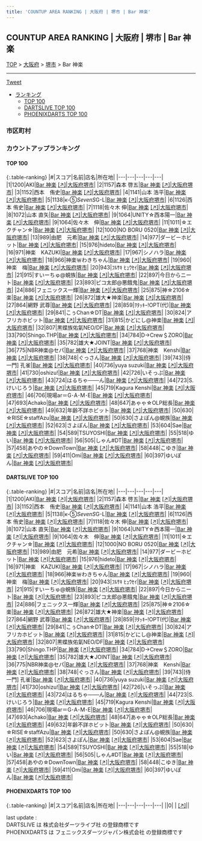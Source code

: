 ```yaml
---
title: 'COUNTUP AREA RANKING | 大阪府 | 堺市 | Bar 神楽'
---
```

## COUNTUP AREA RANKING | 大阪府 | 堺市 | Bar 神楽

[TOP](/darts/rank/) > [大阪府](/darts/rank/大阪府/) > [堺市](/darts/rank/大阪府/堺市/) > Bar 神楽

___

<a href="https://twitter.com/share?ref_src=twsrc%5Etfw" data-text="COUNTUP AREA RANKING | 大阪府堺市Bar 神楽" class="twitter-share-button" data-hashtags="DARTSLIVE,PHOENIXDARTS,darts,ダーツ" data-show-count="false">Tweet</a>

* [ランキング](#カウントアップランキング)
    * [TOP 100](#top-100)
    * [DARTSLIVE TOP 100](#dartslive-top-100)
    * [PHOENIXDARTS TOP 100](#phoenixdarts-top-100)

### 市区町村

<ul>

</ul>

### カウントアップランキング

#### TOP 100



{:.table-ranking}
|#|スコア|名前|店名|所在地|
|---|---|---|---|---|
|1|1200|<span class="rank-name-dl">AKI</span>|<a href="/darts/rank/shops/aea3455ebe96844c774c926eb736cb5a.html">Bar 神楽</a> <a href="https://search.dartslive.com/jp/shop/aea3455ebe96844c774c926eb736cb5a">[↗]</a>|<a href="/darts/rank/大阪府/堺市">大阪府堺市</a>|
|2|1157|<span class="rank-name-dl">森本 啓五</span>|<a href="/darts/rank/shops/aea3455ebe96844c774c926eb736cb5a.html">Bar 神楽</a> <a href="https://search.dartslive.com/jp/shop/aea3455ebe96844c774c926eb736cb5a">[↗]</a>|<a href="/darts/rank/大阪府/堺市">大阪府堺市</a>|
|3|1152|<span class="rank-name-dl">西本　侑史</span>|<a href="/darts/rank/shops/aea3455ebe96844c774c926eb736cb5a.html">Bar 神楽</a> <a href="https://search.dartslive.com/jp/shop/aea3455ebe96844c774c926eb736cb5a">[↗]</a>|<a href="/darts/rank/大阪府/堺市">大阪府堺市</a>|
|4|1141|<span class="rank-name-dl">山本 浩平</span>|<a href="/darts/rank/shops/aea3455ebe96844c774c926eb736cb5a.html">Bar 神楽</a> <a href="https://search.dartslive.com/jp/shop/aea3455ebe96844c774c926eb736cb5a">[↗]</a>|<a href="/darts/rank/大阪府/堺市">大阪府堺市</a>|
|5|1138|<span class="rank-name-dl">к-⑤*SevenS*G-L</span>|<a href="/darts/rank/shops/aea3455ebe96844c774c926eb736cb5a.html">Bar 神楽</a> <a href="https://search.dartslive.com/jp/shop/aea3455ebe96844c774c926eb736cb5a">[↗]</a>|<a href="/darts/rank/大阪府/堺市">大阪府堺市</a>|
|6|1126|<span class="rank-name-dl">西本 侑史</span>|<a href="/darts/rank/shops/aea3455ebe96844c774c926eb736cb5a.html">Bar 神楽</a> <a href="https://search.dartslive.com/jp/shop/aea3455ebe96844c774c926eb736cb5a">[↗]</a>|<a href="/darts/rank/大阪府/堺市">大阪府堺市</a>|
|7|1118|<span class="rank-name-dl">佐々木 伸</span>|<a href="/darts/rank/shops/aea3455ebe96844c774c926eb736cb5a.html">Bar 神楽</a> <a href="https://search.dartslive.com/jp/shop/aea3455ebe96844c774c926eb736cb5a">[↗]</a>|<a href="/darts/rank/大阪府/堺市">大阪府堺市</a>|
|8|1072|<span class="rank-name-dl">山本 直矢</span>|<a href="/darts/rank/shops/aea3455ebe96844c774c926eb736cb5a.html">Bar 神楽</a> <a href="https://search.dartslive.com/jp/shop/aea3455ebe96844c774c926eb736cb5a">[↗]</a>|<a href="/darts/rank/大阪府/堺市">大阪府堺市</a>|
|9|1064|<span class="rank-name-dl">UNITY☆西本陽一</span>|<a href="/darts/rank/shops/aea3455ebe96844c774c926eb736cb5a.html">Bar 神楽</a> <a href="https://search.dartslive.com/jp/shop/aea3455ebe96844c774c926eb736cb5a">[↗]</a>|<a href="/darts/rank/大阪府/堺市">大阪府堺市</a>|
|9|1064|<span class="rank-name-dl">佐々木　伸</span>|<a href="/darts/rank/shops/aea3455ebe96844c774c926eb736cb5a.html">Bar 神楽</a> <a href="https://search.dartslive.com/jp/shop/aea3455ebe96844c774c926eb736cb5a">[↗]</a>|<a href="/darts/rank/大阪府/堺市">大阪府堺市</a>|
|11|1011|<span class="rank-name-dl">☆エクチャン☆</span>|<a href="/darts/rank/shops/aea3455ebe96844c774c926eb736cb5a.html">Bar 神楽</a> <a href="https://search.dartslive.com/jp/shop/aea3455ebe96844c774c926eb736cb5a">[↗]</a>|<a href="/darts/rank/大阪府/堺市">大阪府堺市</a>|
|12|1000|<span class="rank-name-dl">NO BORU 0520</span>|<a href="/darts/rank/shops/aea3455ebe96844c774c926eb736cb5a.html">Bar 神楽</a> <a href="https://search.dartslive.com/jp/shop/aea3455ebe96844c774c926eb736cb5a">[↗]</a>|<a href="/darts/rank/大阪府/堺市">大阪府堺市</a>|
|13|989|<span class="rank-name-dl">由肥　元希</span>|<a href="/darts/rank/shops/aea3455ebe96844c774c926eb736cb5a.html">Bar 神楽</a> <a href="https://search.dartslive.com/jp/shop/aea3455ebe96844c774c926eb736cb5a">[↗]</a>|<a href="/darts/rank/大阪府/堺市">大阪府堺市</a>|
|14|977|<span class="rank-name-dl">ダービーホビット</span>|<a href="/darts/rank/shops/aea3455ebe96844c774c926eb736cb5a.html">Bar 神楽</a> <a href="https://search.dartslive.com/jp/shop/aea3455ebe96844c774c926eb736cb5a">[↗]</a>|<a href="/darts/rank/大阪府/堺市">大阪府堺市</a>|
|15|976|<span class="rank-name-dl">hideto</span>|<a href="/darts/rank/shops/aea3455ebe96844c774c926eb736cb5a.html">Bar 神楽</a> <a href="https://search.dartslive.com/jp/shop/aea3455ebe96844c774c926eb736cb5a">[↗]</a>|<a href="/darts/rank/大阪府/堺市">大阪府堺市</a>|
|16|971|<span class="rank-name-dl">神楽　KAZUKI</span>|<a href="/darts/rank/shops/aea3455ebe96844c774c926eb736cb5a.html">Bar 神楽</a> <a href="https://search.dartslive.com/jp/shop/aea3455ebe96844c774c926eb736cb5a">[↗]</a>|<a href="/darts/rank/大阪府/堺市">大阪府堺市</a>|
|17|967|<span class="rank-name-dl">シノハラ</span>|<a href="/darts/rank/shops/aea3455ebe96844c774c926eb736cb5a.html">Bar 神楽</a> <a href="https://search.dartslive.com/jp/shop/aea3455ebe96844c774c926eb736cb5a">[↗]</a>|<a href="/darts/rank/大阪府/堺市">大阪府堺市</a>|
|18|966|<span class="rank-name-dl">神楽￦わきちゃん</span>|<a href="/darts/rank/shops/aea3455ebe96844c774c926eb736cb5a.html">Bar 神楽</a> <a href="https://search.dartslive.com/jp/shop/aea3455ebe96844c774c926eb736cb5a">[↗]</a>|<a href="/darts/rank/大阪府/堺市">大阪府堺市</a>|
|19|960|<span class="rank-name-dl">神楽　梅</span>|<a href="/darts/rank/shops/aea3455ebe96844c774c926eb736cb5a.html">Bar 神楽</a> <a href="https://search.dartslive.com/jp/shop/aea3455ebe96844c774c926eb736cb5a">[↗]</a>|<a href="/darts/rank/大阪府/堺市">大阪府堺市</a>|
|20|943|<span class="rank-name-dl">ﾌﾙｻｷ ﾋｭｳｾｲ</span>|<a href="/darts/rank/shops/aea3455ebe96844c774c926eb736cb5a.html">Bar 神楽</a> <a href="https://search.dartslive.com/jp/shop/aea3455ebe96844c774c926eb736cb5a">[↗]</a>|<a href="/darts/rank/大阪府/堺市">大阪府堺市</a>|
|21|915|<span class="rank-name-dl">すいーちゅ@蜆族</span>|<a href="/darts/rank/shops/aea3455ebe96844c774c926eb736cb5a.html">Bar 神楽</a> <a href="https://search.dartslive.com/jp/shop/aea3455ebe96844c774c926eb736cb5a">[↗]</a>|<a href="/darts/rank/大阪府/堺市">大阪府堺市</a>|
|22|897|<span class="rank-name-dl">今日からニート</span>|<a href="/darts/rank/shops/aea3455ebe96844c774c926eb736cb5a.html">Bar 神楽</a> <a href="https://search.dartslive.com/jp/shop/aea3455ebe96844c774c926eb736cb5a">[↗]</a>|<a href="/darts/rank/大阪府/堺市">大阪府堺市</a>|
|23|893|<span class="rank-name-dl">ピコ太郎@悪餓鬼</span>|<a href="/darts/rank/shops/aea3455ebe96844c774c926eb736cb5a.html">Bar 神楽</a> <a href="https://search.dartslive.com/jp/shop/aea3455ebe96844c774c926eb736cb5a">[↗]</a>|<a href="/darts/rank/大阪府/堺市">大阪府堺市</a>|
|24|886|<span class="rank-name-dl">フェニックス一輝</span>|<a href="/darts/rank/shops/aea3455ebe96844c774c926eb736cb5a.html">Bar 神楽</a> <a href="https://search.dartslive.com/jp/shop/aea3455ebe96844c774c926eb736cb5a">[↗]</a>|<a href="/darts/rank/大阪府/堺市">大阪府堺市</a>|
|25|875|<span class="rank-name-dl">神☆2106☆楽</span>|<a href="/darts/rank/shops/aea3455ebe96844c774c926eb736cb5a.html">Bar 神楽</a> <a href="https://search.dartslive.com/jp/shop/aea3455ebe96844c774c926eb736cb5a">[↗]</a>|<a href="/darts/rank/大阪府/堺市">大阪府堺市</a>|
|26|872|<span class="rank-name-dl">雄大★神楽</span>|<a href="/darts/rank/shops/aea3455ebe96844c774c926eb736cb5a.html">Bar 神楽</a> <a href="https://search.dartslive.com/jp/shop/aea3455ebe96844c774c926eb736cb5a">[↗]</a>|<a href="/darts/rank/大阪府/堺市">大阪府堺市</a>|
|27|864|<span class="rank-name-dl">網野 武尊</span>|<a href="/darts/rank/shops/aea3455ebe96844c774c926eb736cb5a.html">Bar 神楽</a> <a href="https://search.dartslive.com/jp/shop/aea3455ebe96844c774c926eb736cb5a">[↗]</a>|<a href="/darts/rank/大阪府/堺市">大阪府堺市</a>|
|28|859|<span class="rank-name-dl">ｦﾀｯｷｰ!OPT(代)</span>|<a href="/darts/rank/shops/aea3455ebe96844c774c926eb736cb5a.html">Bar 神楽</a> <a href="https://search.dartslive.com/jp/shop/aea3455ebe96844c774c926eb736cb5a">[↗]</a>|<a href="/darts/rank/大阪府/堺市">大阪府堺市</a>|
|29|841|<span class="rank-name-dl">こぅChan☆DT</span>|<a href="/darts/rank/shops/aea3455ebe96844c774c926eb736cb5a.html">Bar 神楽</a> <a href="https://search.dartslive.com/jp/shop/aea3455ebe96844c774c926eb736cb5a">[↗]</a>|<a href="/darts/rank/大阪府/堺市">大阪府堺市</a>|
|30|824|<span class="rank-name-dl">アフリカホビット</span>|<a href="/darts/rank/shops/aea3455ebe96844c774c926eb736cb5a.html">Bar 神楽</a> <a href="https://search.dartslive.com/jp/shop/aea3455ebe96844c774c926eb736cb5a">[↗]</a>|<a href="/darts/rank/大阪府/堺市">大阪府堺市</a>|
|31|815|<span class="rank-name-dl">かどにし@神楽</span>|<a href="/darts/rank/shops/aea3455ebe96844c774c926eb736cb5a.html">Bar 神楽</a> <a href="https://search.dartslive.com/jp/shop/aea3455ebe96844c774c926eb736cb5a">[↗]</a>|<a href="/darts/rank/大阪府/堺市">大阪府堺市</a>|
|32|807|<span class="rank-name-dl">黒蝶族佑氣NEO/DF</span>|<a href="/darts/rank/shops/aea3455ebe96844c774c926eb736cb5a.html">Bar 神楽</a> <a href="https://search.dartslive.com/jp/shop/aea3455ebe96844c774c926eb736cb5a">[↗]</a>|<a href="/darts/rank/大阪府/堺市">大阪府堺市</a>|
|33|790|<span class="rank-name-dl">Shingo.THP</span>|<a href="/darts/rank/shops/aea3455ebe96844c774c926eb736cb5a.html">Bar 神楽</a> <a href="https://search.dartslive.com/jp/shop/aea3455ebe96844c774c926eb736cb5a">[↗]</a>|<a href="/darts/rank/大阪府/堺市">大阪府堺市</a>|
|34|784|<span class="rank-name-dl">D→Crew＄ZORO</span>|<a href="/darts/rank/shops/aea3455ebe96844c774c926eb736cb5a.html">Bar 神楽</a> <a href="https://search.dartslive.com/jp/shop/aea3455ebe96844c774c926eb736cb5a">[↗]</a>|<a href="/darts/rank/大阪府/堺市">大阪府堺市</a>|
|35|782|<span class="rank-name-dl">雄大★JOINT</span>|<a href="/darts/rank/shops/aea3455ebe96844c774c926eb736cb5a.html">Bar 神楽</a> <a href="https://search.dartslive.com/jp/shop/aea3455ebe96844c774c926eb736cb5a">[↗]</a>|<a href="/darts/rank/大阪府/堺市">大阪府堺市</a>|
|36|775|<span class="rank-name-dl">NBR神楽@セパ</span>|<a href="/darts/rank/shops/aea3455ebe96844c774c926eb736cb5a.html">Bar 神楽</a> <a href="https://search.dartslive.com/jp/shop/aea3455ebe96844c774c926eb736cb5a">[↗]</a>|<a href="/darts/rank/大阪府/堺市">大阪府堺市</a>|
|37|768|<span class="rank-name-dl">神楽　Kenshi</span>|<a href="/darts/rank/shops/aea3455ebe96844c774c926eb736cb5a.html">Bar 神楽</a> <a href="https://search.dartslive.com/jp/shop/aea3455ebe96844c774c926eb736cb5a">[↗]</a>|<a href="/darts/rank/大阪府/堺市">大阪府堺市</a>|
|38|748|<span class="rank-name-dl">ぐっさん</span>|<a href="/darts/rank/shops/aea3455ebe96844c774c926eb736cb5a.html">Bar 神楽</a> <a href="https://search.dartslive.com/jp/shop/aea3455ebe96844c774c926eb736cb5a">[↗]</a>|<a href="/darts/rank/大阪府/堺市">大阪府堺市</a>|
|39|743|<span class="rank-name-dl">[侍一門] 孔雀</span>|<a href="/darts/rank/shops/aea3455ebe96844c774c926eb736cb5a.html">Bar 神楽</a> <a href="https://search.dartslive.com/jp/shop/aea3455ebe96844c774c926eb736cb5a">[↗]</a>|<a href="/darts/rank/大阪府/堺市">大阪府堺市</a>|
|40|736|<span class="rank-name-dl">yuya suzuki</span>|<a href="/darts/rank/shops/aea3455ebe96844c774c926eb736cb5a.html">Bar 神楽</a> <a href="https://search.dartslive.com/jp/shop/aea3455ebe96844c774c926eb736cb5a">[↗]</a>|<a href="/darts/rank/大阪府/堺市">大阪府堺市</a>|
|41|730|<span class="rank-name-dl">oshizu!</span>|<a href="/darts/rank/shops/aea3455ebe96844c774c926eb736cb5a.html">Bar 神楽</a> <a href="https://search.dartslive.com/jp/shop/aea3455ebe96844c774c926eb736cb5a">[↗]</a>|<a href="/darts/rank/大阪府/堺市">大阪府堺市</a>|
|42|726|<span class="rank-name-dl">いそっぷ</span>|<a href="/darts/rank/shops/aea3455ebe96844c774c926eb736cb5a.html">Bar 神楽</a> <a href="https://search.dartslive.com/jp/shop/aea3455ebe96844c774c926eb736cb5a">[↗]</a>|<a href="/darts/rank/大阪府/堺市">大阪府堺市</a>|
|43|724|<span class="rank-name-dl">はるちゃ───ん</span>|<a href="/darts/rank/shops/aea3455ebe96844c774c926eb736cb5a.html">Bar 神楽</a> <a href="https://search.dartslive.com/jp/shop/aea3455ebe96844c774c926eb736cb5a">[↗]</a>|<a href="/darts/rank/大阪府/堺市">大阪府堺市</a>|
|44|723|<span class="rank-name-dl">S.けいじろう</span>|<a href="/darts/rank/shops/aea3455ebe96844c774c926eb736cb5a.html">Bar 神楽</a> <a href="https://search.dartslive.com/jp/shop/aea3455ebe96844c774c926eb736cb5a">[↗]</a>|<a href="/darts/rank/大阪府/堺市">大阪府堺市</a>|
|45|719|<span class="rank-name-dl">Kagura Kenshi</span>|<a href="/darts/rank/shops/aea3455ebe96844c774c926eb736cb5a.html">Bar 神楽</a> <a href="https://search.dartslive.com/jp/shop/aea3455ebe96844c774c926eb736cb5a">[↗]</a>|<a href="/darts/rank/大阪府/堺市">大阪府堺市</a>|
|46|706|<span class="rank-name-dl">現場ar＝G･A･M･E</span>|<a href="/darts/rank/shops/aea3455ebe96844c774c926eb736cb5a.html">Bar 神楽</a> <a href="https://search.dartslive.com/jp/shop/aea3455ebe96844c774c926eb736cb5a">[↗]</a>|<a href="/darts/rank/大阪府/堺市">大阪府堺市</a>|
|47|693|<span class="rank-name-dl">Achako</span>|<a href="/darts/rank/shops/aea3455ebe96844c774c926eb736cb5a.html">Bar 神楽</a> <a href="https://search.dartslive.com/jp/shop/aea3455ebe96844c774c926eb736cb5a">[↗]</a>|<a href="/darts/rank/大阪府/堺市">大阪府堺市</a>|
|48|647|<span class="rank-name-dl">あゃゃ☆OLP総長</span>|<a href="/darts/rank/shops/aea3455ebe96844c774c926eb736cb5a.html">Bar 神楽</a> <a href="https://search.dartslive.com/jp/shop/aea3455ebe96844c774c926eb736cb5a">[↗]</a>|<a href="/darts/rank/大阪府/堺市">大阪府堺市</a>|
|49|632|<span class="rank-name-dl">年齢不詳ホビット</span>|<a href="/darts/rank/shops/aea3455ebe96844c774c926eb736cb5a.html">Bar 神楽</a> <a href="https://search.dartslive.com/jp/shop/aea3455ebe96844c774c926eb736cb5a">[↗]</a>|<a href="/darts/rank/大阪府/堺市">大阪府堺市</a>|
|50|630|<span class="rank-name-dl">☆RISE☆staffAzu</span>|<a href="/darts/rank/shops/aea3455ebe96844c774c926eb736cb5a.html">Bar 神楽</a> <a href="https://search.dartslive.com/jp/shop/aea3455ebe96844c774c926eb736cb5a">[↗]</a>|<a href="/darts/rank/大阪府/堺市">大阪府堺市</a>|
|50|630|<span class="rank-name-dl">さよぽん@蜆族</span>|<a href="/darts/rank/shops/aea3455ebe96844c774c926eb736cb5a.html">Bar 神楽</a> <a href="https://search.dartslive.com/jp/shop/aea3455ebe96844c774c926eb736cb5a">[↗]</a>|<a href="/darts/rank/大阪府/堺市">大阪府堺市</a>|
|52|623|<span class="rank-name-dl">さよぽん</span>|<a href="/darts/rank/shops/aea3455ebe96844c774c926eb736cb5a.html">Bar 神楽</a> <a href="https://search.dartslive.com/jp/shop/aea3455ebe96844c774c926eb736cb5a">[↗]</a>|<a href="/darts/rank/大阪府/堺市">大阪府堺市</a>|
|53|604|<span class="rank-name-dl">Sae</span>|<a href="/darts/rank/shops/aea3455ebe96844c774c926eb736cb5a.html">Bar 神楽</a> <a href="https://search.dartslive.com/jp/shop/aea3455ebe96844c774c926eb736cb5a">[↗]</a>|<a href="/darts/rank/大阪府/堺市">大阪府堺市</a>|
|54|589|<span class="rank-name-dl">TSUYOSHI</span>|<a href="/darts/rank/shops/aea3455ebe96844c774c926eb736cb5a.html">Bar 神楽</a> <a href="https://search.dartslive.com/jp/shop/aea3455ebe96844c774c926eb736cb5a">[↗]</a>|<a href="/darts/rank/大阪府/堺市">大阪府堺市</a>|
|55|518|<span class="rank-name-dl">ゆい</span>|<a href="/darts/rank/shops/aea3455ebe96844c774c926eb736cb5a.html">Bar 神楽</a> <a href="https://search.dartslive.com/jp/shop/aea3455ebe96844c774c926eb736cb5a">[↗]</a>|<a href="/darts/rank/大阪府/堺市">大阪府堺市</a>|
|56|505|<span class="rank-name-dl">しゃん#DT</span>|<a href="/darts/rank/shops/aea3455ebe96844c774c926eb736cb5a.html">Bar 神楽</a> <a href="https://search.dartslive.com/jp/shop/aea3455ebe96844c774c926eb736cb5a">[↗]</a>|<a href="/darts/rank/大阪府/堺市">大阪府堺市</a>|
|57|458|<span class="rank-name-dl">あやの☆DownTown</span>|<a href="/darts/rank/shops/aea3455ebe96844c774c926eb736cb5a.html">Bar 神楽</a> <a href="https://search.dartslive.com/jp/shop/aea3455ebe96844c774c926eb736cb5a">[↗]</a>|<a href="/darts/rank/大阪府/堺市">大阪府堺市</a>|
|58|448|<span class="rank-name-dl">こゆき</span>|<a href="/darts/rank/shops/aea3455ebe96844c774c926eb736cb5a.html">Bar 神楽</a> <a href="https://search.dartslive.com/jp/shop/aea3455ebe96844c774c926eb736cb5a">[↗]</a>|<a href="/darts/rank/大阪府/堺市">大阪府堺市</a>|
|59|411|<span class="rank-name-dl">Omi</span>|<a href="/darts/rank/shops/aea3455ebe96844c774c926eb736cb5a.html">Bar 神楽</a> <a href="https://search.dartslive.com/jp/shop/aea3455ebe96844c774c926eb736cb5a">[↗]</a>|<a href="/darts/rank/大阪府/堺市">大阪府堺市</a>|
|60|397|<span class="rank-name-dl">ゆいぽん</span>|<a href="/darts/rank/shops/aea3455ebe96844c774c926eb736cb5a.html">Bar 神楽</a> <a href="https://search.dartslive.com/jp/shop/aea3455ebe96844c774c926eb736cb5a">[↗]</a>|<a href="/darts/rank/大阪府/堺市">大阪府堺市</a>|


#### DARTSLIVE TOP 100



{:.table-ranking}
|#|スコア|名前|店名|所在地|
|---|---|---|---|---|
|1|1200|<span class="rank-name-dl">AKI</span>|<a href="/darts/rank/shops/aea3455ebe96844c774c926eb736cb5a.html">Bar 神楽</a> <a href="https://search.dartslive.com/jp/shop/aea3455ebe96844c774c926eb736cb5a">[↗]</a>|<a href="/darts/rank/大阪府/堺市">大阪府堺市</a>|
|2|1157|<span class="rank-name-dl">森本 啓五</span>|<a href="/darts/rank/shops/aea3455ebe96844c774c926eb736cb5a.html">Bar 神楽</a> <a href="https://search.dartslive.com/jp/shop/aea3455ebe96844c774c926eb736cb5a">[↗]</a>|<a href="/darts/rank/大阪府/堺市">大阪府堺市</a>|
|3|1152|<span class="rank-name-dl">西本　侑史</span>|<a href="/darts/rank/shops/aea3455ebe96844c774c926eb736cb5a.html">Bar 神楽</a> <a href="https://search.dartslive.com/jp/shop/aea3455ebe96844c774c926eb736cb5a">[↗]</a>|<a href="/darts/rank/大阪府/堺市">大阪府堺市</a>|
|4|1141|<span class="rank-name-dl">山本 浩平</span>|<a href="/darts/rank/shops/aea3455ebe96844c774c926eb736cb5a.html">Bar 神楽</a> <a href="https://search.dartslive.com/jp/shop/aea3455ebe96844c774c926eb736cb5a">[↗]</a>|<a href="/darts/rank/大阪府/堺市">大阪府堺市</a>|
|5|1138|<span class="rank-name-dl">к-⑤*SevenS*G-L</span>|<a href="/darts/rank/shops/aea3455ebe96844c774c926eb736cb5a.html">Bar 神楽</a> <a href="https://search.dartslive.com/jp/shop/aea3455ebe96844c774c926eb736cb5a">[↗]</a>|<a href="/darts/rank/大阪府/堺市">大阪府堺市</a>|
|6|1126|<span class="rank-name-dl">西本 侑史</span>|<a href="/darts/rank/shops/aea3455ebe96844c774c926eb736cb5a.html">Bar 神楽</a> <a href="https://search.dartslive.com/jp/shop/aea3455ebe96844c774c926eb736cb5a">[↗]</a>|<a href="/darts/rank/大阪府/堺市">大阪府堺市</a>|
|7|1118|<span class="rank-name-dl">佐々木 伸</span>|<a href="/darts/rank/shops/aea3455ebe96844c774c926eb736cb5a.html">Bar 神楽</a> <a href="https://search.dartslive.com/jp/shop/aea3455ebe96844c774c926eb736cb5a">[↗]</a>|<a href="/darts/rank/大阪府/堺市">大阪府堺市</a>|
|8|1072|<span class="rank-name-dl">山本 直矢</span>|<a href="/darts/rank/shops/aea3455ebe96844c774c926eb736cb5a.html">Bar 神楽</a> <a href="https://search.dartslive.com/jp/shop/aea3455ebe96844c774c926eb736cb5a">[↗]</a>|<a href="/darts/rank/大阪府/堺市">大阪府堺市</a>|
|9|1064|<span class="rank-name-dl">UNITY☆西本陽一</span>|<a href="/darts/rank/shops/aea3455ebe96844c774c926eb736cb5a.html">Bar 神楽</a> <a href="https://search.dartslive.com/jp/shop/aea3455ebe96844c774c926eb736cb5a">[↗]</a>|<a href="/darts/rank/大阪府/堺市">大阪府堺市</a>|
|9|1064|<span class="rank-name-dl">佐々木　伸</span>|<a href="/darts/rank/shops/aea3455ebe96844c774c926eb736cb5a.html">Bar 神楽</a> <a href="https://search.dartslive.com/jp/shop/aea3455ebe96844c774c926eb736cb5a">[↗]</a>|<a href="/darts/rank/大阪府/堺市">大阪府堺市</a>|
|11|1011|<span class="rank-name-dl">☆エクチャン☆</span>|<a href="/darts/rank/shops/aea3455ebe96844c774c926eb736cb5a.html">Bar 神楽</a> <a href="https://search.dartslive.com/jp/shop/aea3455ebe96844c774c926eb736cb5a">[↗]</a>|<a href="/darts/rank/大阪府/堺市">大阪府堺市</a>|
|12|1000|<span class="rank-name-dl">NO BORU 0520</span>|<a href="/darts/rank/shops/aea3455ebe96844c774c926eb736cb5a.html">Bar 神楽</a> <a href="https://search.dartslive.com/jp/shop/aea3455ebe96844c774c926eb736cb5a">[↗]</a>|<a href="/darts/rank/大阪府/堺市">大阪府堺市</a>|
|13|989|<span class="rank-name-dl">由肥　元希</span>|<a href="/darts/rank/shops/aea3455ebe96844c774c926eb736cb5a.html">Bar 神楽</a> <a href="https://search.dartslive.com/jp/shop/aea3455ebe96844c774c926eb736cb5a">[↗]</a>|<a href="/darts/rank/大阪府/堺市">大阪府堺市</a>|
|14|977|<span class="rank-name-dl">ダービーホビット</span>|<a href="/darts/rank/shops/aea3455ebe96844c774c926eb736cb5a.html">Bar 神楽</a> <a href="https://search.dartslive.com/jp/shop/aea3455ebe96844c774c926eb736cb5a">[↗]</a>|<a href="/darts/rank/大阪府/堺市">大阪府堺市</a>|
|15|976|<span class="rank-name-dl">hideto</span>|<a href="/darts/rank/shops/aea3455ebe96844c774c926eb736cb5a.html">Bar 神楽</a> <a href="https://search.dartslive.com/jp/shop/aea3455ebe96844c774c926eb736cb5a">[↗]</a>|<a href="/darts/rank/大阪府/堺市">大阪府堺市</a>|
|16|971|<span class="rank-name-dl">神楽　KAZUKI</span>|<a href="/darts/rank/shops/aea3455ebe96844c774c926eb736cb5a.html">Bar 神楽</a> <a href="https://search.dartslive.com/jp/shop/aea3455ebe96844c774c926eb736cb5a">[↗]</a>|<a href="/darts/rank/大阪府/堺市">大阪府堺市</a>|
|17|967|<span class="rank-name-dl">シノハラ</span>|<a href="/darts/rank/shops/aea3455ebe96844c774c926eb736cb5a.html">Bar 神楽</a> <a href="https://search.dartslive.com/jp/shop/aea3455ebe96844c774c926eb736cb5a">[↗]</a>|<a href="/darts/rank/大阪府/堺市">大阪府堺市</a>|
|18|966|<span class="rank-name-dl">神楽￦わきちゃん</span>|<a href="/darts/rank/shops/aea3455ebe96844c774c926eb736cb5a.html">Bar 神楽</a> <a href="https://search.dartslive.com/jp/shop/aea3455ebe96844c774c926eb736cb5a">[↗]</a>|<a href="/darts/rank/大阪府/堺市">大阪府堺市</a>|
|19|960|<span class="rank-name-dl">神楽　梅</span>|<a href="/darts/rank/shops/aea3455ebe96844c774c926eb736cb5a.html">Bar 神楽</a> <a href="https://search.dartslive.com/jp/shop/aea3455ebe96844c774c926eb736cb5a">[↗]</a>|<a href="/darts/rank/大阪府/堺市">大阪府堺市</a>|
|20|943|<span class="rank-name-dl">ﾌﾙｻｷ ﾋｭｳｾｲ</span>|<a href="/darts/rank/shops/aea3455ebe96844c774c926eb736cb5a.html">Bar 神楽</a> <a href="https://search.dartslive.com/jp/shop/aea3455ebe96844c774c926eb736cb5a">[↗]</a>|<a href="/darts/rank/大阪府/堺市">大阪府堺市</a>|
|21|915|<span class="rank-name-dl">すいーちゅ@蜆族</span>|<a href="/darts/rank/shops/aea3455ebe96844c774c926eb736cb5a.html">Bar 神楽</a> <a href="https://search.dartslive.com/jp/shop/aea3455ebe96844c774c926eb736cb5a">[↗]</a>|<a href="/darts/rank/大阪府/堺市">大阪府堺市</a>|
|22|897|<span class="rank-name-dl">今日からニート</span>|<a href="/darts/rank/shops/aea3455ebe96844c774c926eb736cb5a.html">Bar 神楽</a> <a href="https://search.dartslive.com/jp/shop/aea3455ebe96844c774c926eb736cb5a">[↗]</a>|<a href="/darts/rank/大阪府/堺市">大阪府堺市</a>|
|23|893|<span class="rank-name-dl">ピコ太郎@悪餓鬼</span>|<a href="/darts/rank/shops/aea3455ebe96844c774c926eb736cb5a.html">Bar 神楽</a> <a href="https://search.dartslive.com/jp/shop/aea3455ebe96844c774c926eb736cb5a">[↗]</a>|<a href="/darts/rank/大阪府/堺市">大阪府堺市</a>|
|24|886|<span class="rank-name-dl">フェニックス一輝</span>|<a href="/darts/rank/shops/aea3455ebe96844c774c926eb736cb5a.html">Bar 神楽</a> <a href="https://search.dartslive.com/jp/shop/aea3455ebe96844c774c926eb736cb5a">[↗]</a>|<a href="/darts/rank/大阪府/堺市">大阪府堺市</a>|
|25|875|<span class="rank-name-dl">神☆2106☆楽</span>|<a href="/darts/rank/shops/aea3455ebe96844c774c926eb736cb5a.html">Bar 神楽</a> <a href="https://search.dartslive.com/jp/shop/aea3455ebe96844c774c926eb736cb5a">[↗]</a>|<a href="/darts/rank/大阪府/堺市">大阪府堺市</a>|
|26|872|<span class="rank-name-dl">雄大★神楽</span>|<a href="/darts/rank/shops/aea3455ebe96844c774c926eb736cb5a.html">Bar 神楽</a> <a href="https://search.dartslive.com/jp/shop/aea3455ebe96844c774c926eb736cb5a">[↗]</a>|<a href="/darts/rank/大阪府/堺市">大阪府堺市</a>|
|27|864|<span class="rank-name-dl">網野 武尊</span>|<a href="/darts/rank/shops/aea3455ebe96844c774c926eb736cb5a.html">Bar 神楽</a> <a href="https://search.dartslive.com/jp/shop/aea3455ebe96844c774c926eb736cb5a">[↗]</a>|<a href="/darts/rank/大阪府/堺市">大阪府堺市</a>|
|28|859|<span class="rank-name-dl">ｦﾀｯｷｰ!OPT(代)</span>|<a href="/darts/rank/shops/aea3455ebe96844c774c926eb736cb5a.html">Bar 神楽</a> <a href="https://search.dartslive.com/jp/shop/aea3455ebe96844c774c926eb736cb5a">[↗]</a>|<a href="/darts/rank/大阪府/堺市">大阪府堺市</a>|
|29|841|<span class="rank-name-dl">こぅChan☆DT</span>|<a href="/darts/rank/shops/aea3455ebe96844c774c926eb736cb5a.html">Bar 神楽</a> <a href="https://search.dartslive.com/jp/shop/aea3455ebe96844c774c926eb736cb5a">[↗]</a>|<a href="/darts/rank/大阪府/堺市">大阪府堺市</a>|
|30|824|<span class="rank-name-dl">アフリカホビット</span>|<a href="/darts/rank/shops/aea3455ebe96844c774c926eb736cb5a.html">Bar 神楽</a> <a href="https://search.dartslive.com/jp/shop/aea3455ebe96844c774c926eb736cb5a">[↗]</a>|<a href="/darts/rank/大阪府/堺市">大阪府堺市</a>|
|31|815|<span class="rank-name-dl">かどにし@神楽</span>|<a href="/darts/rank/shops/aea3455ebe96844c774c926eb736cb5a.html">Bar 神楽</a> <a href="https://search.dartslive.com/jp/shop/aea3455ebe96844c774c926eb736cb5a">[↗]</a>|<a href="/darts/rank/大阪府/堺市">大阪府堺市</a>|
|32|807|<span class="rank-name-dl">黒蝶族佑氣NEO/DF</span>|<a href="/darts/rank/shops/aea3455ebe96844c774c926eb736cb5a.html">Bar 神楽</a> <a href="https://search.dartslive.com/jp/shop/aea3455ebe96844c774c926eb736cb5a">[↗]</a>|<a href="/darts/rank/大阪府/堺市">大阪府堺市</a>|
|33|790|<span class="rank-name-dl">Shingo.THP</span>|<a href="/darts/rank/shops/aea3455ebe96844c774c926eb736cb5a.html">Bar 神楽</a> <a href="https://search.dartslive.com/jp/shop/aea3455ebe96844c774c926eb736cb5a">[↗]</a>|<a href="/darts/rank/大阪府/堺市">大阪府堺市</a>|
|34|784|<span class="rank-name-dl">D→Crew＄ZORO</span>|<a href="/darts/rank/shops/aea3455ebe96844c774c926eb736cb5a.html">Bar 神楽</a> <a href="https://search.dartslive.com/jp/shop/aea3455ebe96844c774c926eb736cb5a">[↗]</a>|<a href="/darts/rank/大阪府/堺市">大阪府堺市</a>|
|35|782|<span class="rank-name-dl">雄大★JOINT</span>|<a href="/darts/rank/shops/aea3455ebe96844c774c926eb736cb5a.html">Bar 神楽</a> <a href="https://search.dartslive.com/jp/shop/aea3455ebe96844c774c926eb736cb5a">[↗]</a>|<a href="/darts/rank/大阪府/堺市">大阪府堺市</a>|
|36|775|<span class="rank-name-dl">NBR神楽@セパ</span>|<a href="/darts/rank/shops/aea3455ebe96844c774c926eb736cb5a.html">Bar 神楽</a> <a href="https://search.dartslive.com/jp/shop/aea3455ebe96844c774c926eb736cb5a">[↗]</a>|<a href="/darts/rank/大阪府/堺市">大阪府堺市</a>|
|37|768|<span class="rank-name-dl">神楽　Kenshi</span>|<a href="/darts/rank/shops/aea3455ebe96844c774c926eb736cb5a.html">Bar 神楽</a> <a href="https://search.dartslive.com/jp/shop/aea3455ebe96844c774c926eb736cb5a">[↗]</a>|<a href="/darts/rank/大阪府/堺市">大阪府堺市</a>|
|38|748|<span class="rank-name-dl">ぐっさん</span>|<a href="/darts/rank/shops/aea3455ebe96844c774c926eb736cb5a.html">Bar 神楽</a> <a href="https://search.dartslive.com/jp/shop/aea3455ebe96844c774c926eb736cb5a">[↗]</a>|<a href="/darts/rank/大阪府/堺市">大阪府堺市</a>|
|39|743|<span class="rank-name-dl">[侍一門] 孔雀</span>|<a href="/darts/rank/shops/aea3455ebe96844c774c926eb736cb5a.html">Bar 神楽</a> <a href="https://search.dartslive.com/jp/shop/aea3455ebe96844c774c926eb736cb5a">[↗]</a>|<a href="/darts/rank/大阪府/堺市">大阪府堺市</a>|
|40|736|<span class="rank-name-dl">yuya suzuki</span>|<a href="/darts/rank/shops/aea3455ebe96844c774c926eb736cb5a.html">Bar 神楽</a> <a href="https://search.dartslive.com/jp/shop/aea3455ebe96844c774c926eb736cb5a">[↗]</a>|<a href="/darts/rank/大阪府/堺市">大阪府堺市</a>|
|41|730|<span class="rank-name-dl">oshizu!</span>|<a href="/darts/rank/shops/aea3455ebe96844c774c926eb736cb5a.html">Bar 神楽</a> <a href="https://search.dartslive.com/jp/shop/aea3455ebe96844c774c926eb736cb5a">[↗]</a>|<a href="/darts/rank/大阪府/堺市">大阪府堺市</a>|
|42|726|<span class="rank-name-dl">いそっぷ</span>|<a href="/darts/rank/shops/aea3455ebe96844c774c926eb736cb5a.html">Bar 神楽</a> <a href="https://search.dartslive.com/jp/shop/aea3455ebe96844c774c926eb736cb5a">[↗]</a>|<a href="/darts/rank/大阪府/堺市">大阪府堺市</a>|
|43|724|<span class="rank-name-dl">はるちゃ───ん</span>|<a href="/darts/rank/shops/aea3455ebe96844c774c926eb736cb5a.html">Bar 神楽</a> <a href="https://search.dartslive.com/jp/shop/aea3455ebe96844c774c926eb736cb5a">[↗]</a>|<a href="/darts/rank/大阪府/堺市">大阪府堺市</a>|
|44|723|<span class="rank-name-dl">S.けいじろう</span>|<a href="/darts/rank/shops/aea3455ebe96844c774c926eb736cb5a.html">Bar 神楽</a> <a href="https://search.dartslive.com/jp/shop/aea3455ebe96844c774c926eb736cb5a">[↗]</a>|<a href="/darts/rank/大阪府/堺市">大阪府堺市</a>|
|45|719|<span class="rank-name-dl">Kagura Kenshi</span>|<a href="/darts/rank/shops/aea3455ebe96844c774c926eb736cb5a.html">Bar 神楽</a> <a href="https://search.dartslive.com/jp/shop/aea3455ebe96844c774c926eb736cb5a">[↗]</a>|<a href="/darts/rank/大阪府/堺市">大阪府堺市</a>|
|46|706|<span class="rank-name-dl">現場ar＝G･A･M･E</span>|<a href="/darts/rank/shops/aea3455ebe96844c774c926eb736cb5a.html">Bar 神楽</a> <a href="https://search.dartslive.com/jp/shop/aea3455ebe96844c774c926eb736cb5a">[↗]</a>|<a href="/darts/rank/大阪府/堺市">大阪府堺市</a>|
|47|693|<span class="rank-name-dl">Achako</span>|<a href="/darts/rank/shops/aea3455ebe96844c774c926eb736cb5a.html">Bar 神楽</a> <a href="https://search.dartslive.com/jp/shop/aea3455ebe96844c774c926eb736cb5a">[↗]</a>|<a href="/darts/rank/大阪府/堺市">大阪府堺市</a>|
|48|647|<span class="rank-name-dl">あゃゃ☆OLP総長</span>|<a href="/darts/rank/shops/aea3455ebe96844c774c926eb736cb5a.html">Bar 神楽</a> <a href="https://search.dartslive.com/jp/shop/aea3455ebe96844c774c926eb736cb5a">[↗]</a>|<a href="/darts/rank/大阪府/堺市">大阪府堺市</a>|
|49|632|<span class="rank-name-dl">年齢不詳ホビット</span>|<a href="/darts/rank/shops/aea3455ebe96844c774c926eb736cb5a.html">Bar 神楽</a> <a href="https://search.dartslive.com/jp/shop/aea3455ebe96844c774c926eb736cb5a">[↗]</a>|<a href="/darts/rank/大阪府/堺市">大阪府堺市</a>|
|50|630|<span class="rank-name-dl">☆RISE☆staffAzu</span>|<a href="/darts/rank/shops/aea3455ebe96844c774c926eb736cb5a.html">Bar 神楽</a> <a href="https://search.dartslive.com/jp/shop/aea3455ebe96844c774c926eb736cb5a">[↗]</a>|<a href="/darts/rank/大阪府/堺市">大阪府堺市</a>|
|50|630|<span class="rank-name-dl">さよぽん@蜆族</span>|<a href="/darts/rank/shops/aea3455ebe96844c774c926eb736cb5a.html">Bar 神楽</a> <a href="https://search.dartslive.com/jp/shop/aea3455ebe96844c774c926eb736cb5a">[↗]</a>|<a href="/darts/rank/大阪府/堺市">大阪府堺市</a>|
|52|623|<span class="rank-name-dl">さよぽん</span>|<a href="/darts/rank/shops/aea3455ebe96844c774c926eb736cb5a.html">Bar 神楽</a> <a href="https://search.dartslive.com/jp/shop/aea3455ebe96844c774c926eb736cb5a">[↗]</a>|<a href="/darts/rank/大阪府/堺市">大阪府堺市</a>|
|53|604|<span class="rank-name-dl">Sae</span>|<a href="/darts/rank/shops/aea3455ebe96844c774c926eb736cb5a.html">Bar 神楽</a> <a href="https://search.dartslive.com/jp/shop/aea3455ebe96844c774c926eb736cb5a">[↗]</a>|<a href="/darts/rank/大阪府/堺市">大阪府堺市</a>|
|54|589|<span class="rank-name-dl">TSUYOSHI</span>|<a href="/darts/rank/shops/aea3455ebe96844c774c926eb736cb5a.html">Bar 神楽</a> <a href="https://search.dartslive.com/jp/shop/aea3455ebe96844c774c926eb736cb5a">[↗]</a>|<a href="/darts/rank/大阪府/堺市">大阪府堺市</a>|
|55|518|<span class="rank-name-dl">ゆい</span>|<a href="/darts/rank/shops/aea3455ebe96844c774c926eb736cb5a.html">Bar 神楽</a> <a href="https://search.dartslive.com/jp/shop/aea3455ebe96844c774c926eb736cb5a">[↗]</a>|<a href="/darts/rank/大阪府/堺市">大阪府堺市</a>|
|56|505|<span class="rank-name-dl">しゃん#DT</span>|<a href="/darts/rank/shops/aea3455ebe96844c774c926eb736cb5a.html">Bar 神楽</a> <a href="https://search.dartslive.com/jp/shop/aea3455ebe96844c774c926eb736cb5a">[↗]</a>|<a href="/darts/rank/大阪府/堺市">大阪府堺市</a>|
|57|458|<span class="rank-name-dl">あやの☆DownTown</span>|<a href="/darts/rank/shops/aea3455ebe96844c774c926eb736cb5a.html">Bar 神楽</a> <a href="https://search.dartslive.com/jp/shop/aea3455ebe96844c774c926eb736cb5a">[↗]</a>|<a href="/darts/rank/大阪府/堺市">大阪府堺市</a>|
|58|448|<span class="rank-name-dl">こゆき</span>|<a href="/darts/rank/shops/aea3455ebe96844c774c926eb736cb5a.html">Bar 神楽</a> <a href="https://search.dartslive.com/jp/shop/aea3455ebe96844c774c926eb736cb5a">[↗]</a>|<a href="/darts/rank/大阪府/堺市">大阪府堺市</a>|
|59|411|<span class="rank-name-dl">Omi</span>|<a href="/darts/rank/shops/aea3455ebe96844c774c926eb736cb5a.html">Bar 神楽</a> <a href="https://search.dartslive.com/jp/shop/aea3455ebe96844c774c926eb736cb5a">[↗]</a>|<a href="/darts/rank/大阪府/堺市">大阪府堺市</a>|
|60|397|<span class="rank-name-dl">ゆいぽん</span>|<a href="/darts/rank/shops/aea3455ebe96844c774c926eb736cb5a.html">Bar 神楽</a> <a href="https://search.dartslive.com/jp/shop/aea3455ebe96844c774c926eb736cb5a">[↗]</a>|<a href="/darts/rank/大阪府/堺市">大阪府堺市</a>|


#### PHOENIXDARTS TOP 100



{:.table-ranking}
|#|スコア|名前|店名|所在地|
|---|---|---|---|---|
||0|<span class="rank-name-dl"> </span>|<a href="/darts/rank/shops/.html"></a> <a href="">[↗]</a>|<a href="/darts/rank//"></a>|


<div class="footer border-top border-gray-light mt-5 pt-3 text-right text-gray">
    last update : <span style="font-weight: italic" id="foot_last_modified"></span><br />
    DARTSLIVE は 株式会社ダーツライブ社 の登録商標です<br />
    PHOENIXDARTS は フェニックスダーツジャパン株式会社 の登録商標です<br />
</div>

<script src="https://cdnjs.cloudflare.com/ajax/libs/jquery.tablesorter/2.31.3/js/jquery.tablesorter.min.js" integrity="sha512-qzgd5cYSZcosqpzpn7zF2ZId8f/8CHmFKZ8j7mU4OUXTNRd5g+ZHBPsgKEwoqxCtdQvExE5LprwwPAgoicguNg==" crossorigin="anonymous" referrerpolicy="no-referrer"></script>
<link rel="stylesheet" href="https://cdnjs.cloudflare.com/ajax/libs/jquery.tablesorter/2.31.3/css/theme.default.min.css" integrity="sha512-wghhOJkjQX0Lh3NSWvNKeZ0ZpNn+SPVXX1Qyc9OCaogADktxrBiBdKGDoqVUOyhStvMBmJQ8ZdMHiR3wuEq8+w==" crossorigin="anonymous" referrerpolicy="no-referrer" />
<script>
$(function() {
    $(".table-ranking").tablesorter({sortList:[[0, 0]]});
    $("#foot_last_modified").text(formatDate(new Date(document.lastModified), 'yyyy-MM-dd HH:mm:ss'));
});
</script>

<script async src="https://platform.twitter.com/widgets.js" charset="utf-8"></script>
